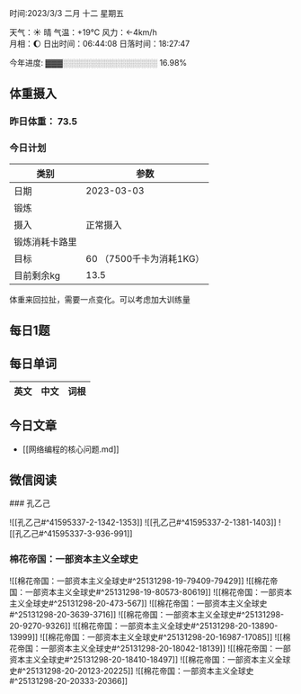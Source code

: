 

时间:2023/3/3 二月 十二 星期五

天气：☀️   晴 气温：+19°C 风力：←4km/h  
月相：🌔 日出时间：06:44:08 日落时间：18:27:47

今年进度: ▓▓▓░░░░░░░░░░░░░░░░░ 16.98%

## 体重摄入

### 昨日体重： 73.5
### 今日计划
| 类别           | 参数                    |
| -------------- | ----------------------- |
| 日期           | 2023-03-03               |
| 锻炼           |               |
| 摄入           | 正常摄入 |
| 锻炼消耗卡路里 | |
| 目标           | 60      （7500千卡为消耗1KG）                |
| 目前剩余kg               |     13.5                     |

体重来回拉扯，需要一点变化。可以考虑加大训练量


## 每日1题


## 每日单词

| 英文       | 中文       |词根|
| ---------- | ---------- | ---|


## 今日文章

- [[网络编程的核心问题.md]]

## 微信阅读

<!-- start of weread -->

<!-- end of weread -->### 孔乙己
![[孔乙己#^41595337-2-1342-1353]]
![[孔乙己#^41595337-2-1381-1403]]
![[孔乙己#^41595337-3-936-991]]

### 棉花帝国：一部资本主义全球史
![[棉花帝国：一部资本主义全球史#^25131298-19-79409-79429]]
![[棉花帝国：一部资本主义全球史#^25131298-19-80573-80619]]
![[棉花帝国：一部资本主义全球史#^25131298-20-473-567]]
![[棉花帝国：一部资本主义全球史#^25131298-20-3639-3716]]
![[棉花帝国：一部资本主义全球史#^25131298-20-9270-9326]]
![[棉花帝国：一部资本主义全球史#^25131298-20-13890-13999]]
![[棉花帝国：一部资本主义全球史#^25131298-20-16987-17085]]
![[棉花帝国：一部资本主义全球史#^25131298-20-18042-18139]]
![[棉花帝国：一部资本主义全球史#^25131298-20-18410-18497]]
![[棉花帝国：一部资本主义全球史#^25131298-20-20123-20225]]
![[棉花帝国：一部资本主义全球史#^25131298-20-20333-20366]]

<!-- end of weread -->
